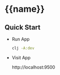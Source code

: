 # {{name}}

## Quick Start

- Run App

  ```bash
  clj -A:dev
  ```

- Visit App

  http://localhost:9500
